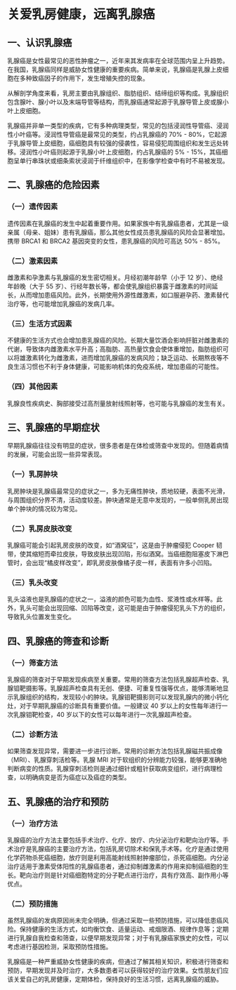 # 关爱乳房健康，远离乳腺癌

## 一、认识乳腺癌
乳腺癌是女性最常见的恶性肿瘤之一，近年来其发病率在全球范围内呈上升趋势。在我国，乳腺癌同样是威胁女性健康的重要疾病。简单来说，乳腺癌是乳腺上皮细胞在多种致癌因子的作用下，发生增殖失控的现象。

从解剖学角度来看，乳房主要由乳腺组织、脂肪组织、结缔组织等构成。乳腺组织包含腺叶、腺小叶以及末端导管等结构，而乳腺癌通常起源于乳腺导管上皮或腺小叶上皮细胞。

乳腺癌并非单一类型的疾病，它有多种病理类型，常见的包括浸润性导管癌、浸润性小叶癌等。浸润性导管癌是最常见的类型，约占乳腺癌的 70% - 80%，它起源于乳腺导管上皮细胞，癌细胞具有较强的侵袭性，容易侵犯周围组织和发生远处转移。浸润性小叶癌则起源于乳腺小叶上皮细胞，约占乳腺癌的 5% - 15%，其癌细胞呈单行串珠状或细条索状浸润于纤维组织中，在影像学检查中有时不易被发现。

## 二、乳腺癌的危险因素
### （一）遗传因素
遗传因素在乳腺癌的发生中起着重要作用。如果家族中有乳腺癌患者，尤其是一级亲属（母亲、姐妹）患有乳腺癌，那么其他女性成员患乳腺癌的风险会显著增加。携带 BRCA1 和 BRCA2 基因突变的女性，患乳腺癌的风险可高达 50% - 85%。

### （二）激素因素
雌激素和孕激素与乳腺癌的发生密切相关。月经初潮年龄早（小于 12 岁）、绝经年龄晚（大于 55 岁）、行经年数长等，都会使乳腺组织暴露于雌激素的时间延长，从而增加患癌风险。此外，长期使用外源性雌激素，如口服避孕药、激素替代治疗等，也可能增加乳腺癌的发病几率。

### （三）生活方式因素
不健康的生活方式也会增加患乳腺癌的风险。长期大量饮酒会影响肝脏对雌激素的代谢，导致体内雌激素水平升高；高脂肪、高热量饮食会使体重增加，脂肪组织可以将雄激素转化为雌激素，进而增加乳腺癌的发病风险；缺乏运动、长期熬夜等不良生活习惯也不利于身体健康，可能影响机体的免疫系统，增加患癌的可能性。

### （四）其他因素
乳腺良性疾病史、胸部接受过高剂量放射线照射等，也可能与乳腺癌的发生有关。

## 三、乳腺癌的早期症状
早期乳腺癌往往没有明显的症状，很多患者是在体检或筛查中发现的。但随着病情的发展，可能会出现一些异常表现。

### （一）乳房肿块
乳房肿块是乳腺癌最常见的症状之一，多为无痛性肿块，质地较硬，表面不光滑，与周围组织分界不清，活动度较差。肿块通常是无意中发现的，一般单侧乳房出现单个肿块的情况较为常见。

### （二）乳房皮肤改变
乳腺癌可能会引起乳房皮肤的改变，如“酒窝征”，这是由于肿瘤侵犯 Cooper 韧带，使其缩短而牵拉皮肤，导致皮肤出现凹陷，形似酒窝。当癌细胞阻塞皮下淋巴管时，会出现“橘皮样改变”，即乳房皮肤像橘子皮一样，表面有许多小凹陷。

### （三）乳头改变
乳头溢液也是乳腺癌的症状之一，溢液的颜色可能为血性、浆液性或水样等。此外，乳头可能会出现回缩、凹陷等改变，这可能是由于肿瘤侵犯乳头下方的组织，导致乳头位置发生变化。

## 四、乳腺癌的筛查和诊断
### （一）筛查方法
乳腺癌的筛查对于早期发现疾病至关重要。常用的筛查方法包括乳腺超声检查、乳腺钼靶摄影等。乳腺超声检查具有无创、便捷、可重复性强等优点，能够清晰地显示乳腺组织的结构，发现较小的肿块。乳腺钼靶摄影则可以发现乳腺内的微小钙化灶，对于早期乳腺癌的诊断具有重要价值。一般建议 40 岁以上的女性每年进行一次乳腺钼靶检查，40 岁以下的女性可以每年进行一次乳腺超声检查。

### （二）诊断方法
如果筛查发现异常，需要进一步进行诊断。常用的诊断方法包括乳腺磁共振成像（MRI）、乳腺穿刺活检等。乳腺 MRI 对于软组织的分辨能力较强，能够更准确地判断病变的性质。乳腺穿刺活检则是通过细针或粗针获取病变组织，进行病理检查，以明确病变是否为癌症以及癌症的类型。

## 五、乳腺癌的治疗和预防
### （一）治疗方法
乳腺癌的治疗方法主要包括手术治疗、化疗、放疗、内分泌治疗和靶向治疗等。手术治疗是乳腺癌的主要治疗方法，包括乳房切除术和保乳手术等。化疗是通过使用化学药物杀死癌细胞，放疗则是利用高能射线照射肿瘤部位，杀死癌细胞。内分泌治疗适用于激素受体阳性的乳腺癌患者，通过抑制雌激素的作用来抑制癌细胞的生长。靶向治疗则是针对癌细胞特定的分子靶点进行治疗，具有疗效高、副作用小等优点。

### （二）预防措施
虽然乳腺癌的发病原因尚未完全明确，但通过采取一些预防措施，可以降低患癌风险。保持健康的生活方式，如均衡饮食、适量运动、戒烟限酒、规律作息等；定期进行乳腺自我检查和筛查，以便早期发现异常；对于有乳腺癌家族史的女性，可以考虑进行基因检测，采取预防性措施。

乳腺癌是一种严重威胁女性健康的疾病，但通过了解其相关知识，积极进行筛查和预防，早期发现并及时治疗，大多数患者可以获得较好的治疗效果。女性朋友们应该关爱自己的乳房健康，定期体检，保持良好的生活习惯，远离乳腺癌的威胁。 